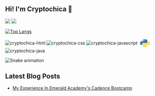 ## Hi! I'm Cryptochica 👋

<div align="left">
 <img height="180em" src="https://github-readme-stats.vercel.app/api?username=0xcryptochica&show_icons=true&theme=tokyonight&include_all_commits=true&count_private=true"/>
<img height="180em" src="https://github-readme-stats.vercel.app/api/top-langs/?username=0xcryptochica&layout=compact&langs_count=7&theme=tokyonight"/>

</div>

[![Top Langs](https://github-readme-stats.vercel.app/api/top-langs/?username=0xcryptochica&layout=compact)](https://github.com/0xcryptochica/github-readme-stats)

<div style-"display: inline_block">
<img align="center" alt="cryptochica-html" height="30" width="40" src="https://cdn.jsdelivr.net/gh/devicons/devicon/icons/html5/html5-original.svg" />
<img align="center" alt="cryptochica-css" height="30" width="40" src="https://cdn.jsdelivr.net/gh/devicons/devicon/icons/css3/css3-original.svg" />
<img align="center" alt="cryptochica-javascript" height="30" width="40" src="https://cdn.jsdelivr.net/gh/devicons/devicon/icons/javascript/javascript-original.svg" />
<img align="center" alt="cryptochica-python" height="30" width="40" src="https://raw.githubusercontent.com/devicons/devicon/master/icons/python/python-original.svg">
<img align="center" alt="cryptochica-java" height="30" width="40" src="https://cdn.jsdelivr.net/gh/devicons/devicon/icons/java/java-original.svg"/>

![Snake animation](https://github.com/0xcryptochica/0xcryptochica/blob/output/github-contribution-grid-snake.svg)

</div>

## Latest Blog Posts

<!-- BLOG-POST-LIST:START -->
- [My Experience In Emerald Academy&#39;s Cadence Bootcamp](https://cryptochica.hashnode.dev/my-experience-in-emerald-academys-cadence-bootcamp)
<!-- BLOG-POST-LIST:END -->
